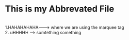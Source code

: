# This is my Abbrevated File

<br>
1.HAHAHAHAHA---> where we are using the marquee tag
<br>
2. uHHHHH --> somtething something